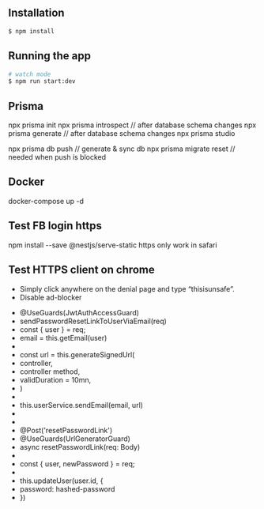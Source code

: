 ## Installation

```bash
$ npm install
```

## Running the app

```bash
# watch mode
$ npm run start:dev
```

## Prisma

npx prisma init
npx prisma introspect // after database schema changes
npx prisma generate // after database schema changes
npx prisma studio

npx prisma db push // generate & sync db
npx prisma migrate reset // needed when push is blocked

## Docker

docker-compose up -d

## Test FB login https

npm install --save @nestjs/serve-static
https only work in safari

## Test HTTPS client on chrome

- Simply click anywhere on the denial page and type “thisisunsafe”.
- Disable ad-blocker

* @UseGuards(JwtAuthAccessGuard)
* sendPasswordResetLinkToUserViaEmail(req)
* const { user } = req;
* email = this.getEmail(user)
*
* const url = this.generateSignedUrl(
* controller,
* controller method,
* validDuration = 10mn,
* )
*
* this.userService.sendEmail(email, url)
*
*
* @Post('resetPasswordLink')
* @UseGuards(UrlGeneratorGuard)
* async resetPasswordLink(req: Body)
*
* const { user, newPassword } = req;
*
* this.updateUser(user.id, {
* password: hashed-password
* })
